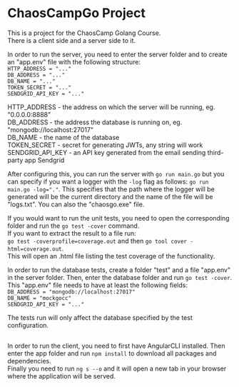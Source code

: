 # ChaosCampGo Project

This is a project for the ChaosCamp Golang Course.\
There is a client side and a server side to it. <br/>

In order to run the server, you need to enter the server folder and to create an "app.env" file with the following structure:\
`HTTP_ADDRESS = "..."`\
`DB_ADDRESS = "..."`\
`DB_NAME = "..."`\
`TOKEN_SECRET = "..."`\
`SENDGRID_API_KEY = "..."` <br/>

HTTP_ADDRESS - the address on which the server will be running, eg. "0.0.0.0:8888"\
DB_ADDRESS - the address the database is running on, eg. "mongodb://localhost:27017"\
DB_NAME - the name of the database\
TOKEN_SECRET - secret for generating JWTs, any string will work\
SENDGRID_API_KEY - an API key generated from the email sending third-party app Sendgrid <br/>

After configuring this, you can run the server with `go run main.go` but you can specify if you want a logger with the `-log` flag as follows: `go run main.go -log="."`. This specifies that the path where the logger will be generated will be the current directory and the name of the file will be "logs.txt". You can also the "chaosgo.exe" file. <br/>

If you would want to run the unit tests, you need to open the corresponding folder and run the `go test -cover` command.\
If you want to extract the result to a file run:\
`go test -coverprofile=coverage.out` and then `go tool cover -html=coverage.out`.\
This will open an .html file listing the test coverage of the functionality. <br/>

In order to run the database tests, create a folder "test" and a file "app.env" in the server folder. Then, enter the database folder and run `go test -cover`. This "app.env" file needs to have at least the following fields:\
`DB_ADDRESS = "mongodb://localhost:27017"`\
`DB_NAME = "mockgocc"`\
`SENDGRID_API_KEY = "..."` <br/>

The tests run will only affect the database specified by the test configuration. <br/>

##

In order to run the client, you need to first have AngularCLI installed. Then enter the app folder and run `npm install` to download all packages and dependencies.\
Finally you need to run `ng s --o` and it will open a new tab in your browser where the application will be served.
